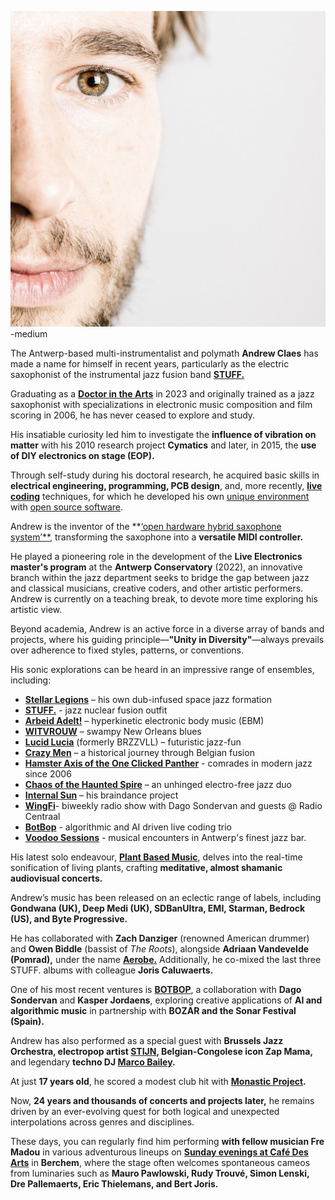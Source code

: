 



![AndrewClaes](../images/AndrewClaes1.jpg)-medium




The Antwerp-based multi-instrumentalist and polymath **Andrew Claes** has made a name for himself in recent years, particularly as the electric saxophonist of the instrumental jazz fusion band **[STUFF.](music-stuff.md)**

Graduating as a **[Doctor in the Arts](projects-jazzhands.md)** in 2023 and originally trained as a jazz saxophonist with specializations in electronic music composition and film scoring in 2006, he has never ceased to explore and study.

His insatiable curiosity led him to investigate the **influence of vibration on matter** with his 2010 research project **Cymatics** and later, in 2015, the **use of DIY electronics on stage (EOP).**

Through self-study during his doctoral research, he acquired basic skills in **electrical engineering, programming, PCB design**, and, more recently, **[live coding](music-livecoding)** techniques, for which he developed his own [unique environment](software-livecoding.md) with [open source software](https://www.bespokesynth.com).

Andrew is the inventor of the **[‘open hardware hybrid saxophone system’**](projects-hybridsax), transforming the saxophone into a **versatile MIDI controller.**

He played a pioneering role in the development of the **Live Electronics master's program** at the **Antwerp Conservatory** (2022), an innovative branch within the jazz department seeks to bridge the gap between jazz and classical musicians, creative coders, and other artistic performers. 
Andrew is currently on a teaching break, to devote more time exploring his artistic view. 

Beyond academia, Andrew is an active force in a diverse array of bands and projects, where his guiding principle—**"Unity in Diversity"**—always prevails over adherence to fixed styles, patterns, or conventions.

His sonic explorations can be heard in an impressive range of ensembles, including:

- **[Stellar Legions](music-stellarlegions.md)** – his own dub-infused space jazz formation
- **[STUFF.](music-stuff.md)** - jazz nuclear fusion outfit
- **[Arbeid Adelt!](music-arbeidadelt.md)** – hyperkinetic electronic body music (EBM)
- **[WITVROUW](music-witvrouw.md)** – swampy New Orleans blues
- **[Lucid Lucia](music-lucidlucia.md)** (formerly BRZZVLL) – futuristic jazz-fun
- **[Crazy Men](music-crazymen.md)** – a historical journey through Belgian fusion
- **[Hamster Axis of the One Clicked Panther](music-hamsteraxis.md)** - comrades in modern jazz since 2006
- **[Chaos of the Haunted Spire](music-chaos.md)** – an unhinged electro-free jazz duo
- **[Internal Sun](music-internalsun.md)** – his braindance project
- **[WingFi](music-wingfi.md)**- biweekly radio show with Dago Sondervan and guests @ Radio Centraal
- **[BotBop](music-botbop.md)** - algorithmic and AI driven live coding trio
- **[Voodoo Sessions](music-voodoo.md)** - musical encounters in Antwerp's finest jazz bar.

His latest solo endeavour, **[Plant Based Music](music-pbm.md)**, delves into the real-time sonification of living plants, crafting **meditative, almost shamanic audiovisual concerts.**

Andrew’s music has been released on an eclectic range of labels, including **Gondwana (UK), Deep Medi (UK), SDBanUltra, EMI, Starman, Bedrock (US), and Byte Progressive.**

He has collaborated with **Zach Danziger** (renowned American drummer) and **Owen Biddle** (bassist of _The Roots_), alongside **Adriaan Vandevelde (Pomrad),** under the name **[Aerobe.](music-aerobe.md)** Additionally, he co-mixed the last three STUFF. albums with colleague **Joris Caluwaerts.**

One of his most recent ventures is **[BOTBOP](music-botbop.md)**, a collaboration with **Dago Sondervan** and **Kasper Jordaens**, exploring creative applications of **AI and algorithmic music** in partnership with **BOZAR and the Sonar Festival (Spain).**

Andrew has also performed as a special guest with **Brussels Jazz Orchestra, electropop artist [STIJN](music-stijn.md), Belgian-Congolese icon Zap Mama,** and legendary **techno DJ [Marco Bailey](music-marcobailey.md).**

At just **17 years old**, he scored a modest club hit with **[Monastic Project](music-monasticproject.md).**

Now, **24 years and thousands of concerts and projects later,** he remains driven by an ever-evolving quest for both logical and unexpected interpolations across genres and disciplines.

These days, you can regularly find him performing **with fellow musician Fre Madou** in various adventurous lineups on **[Sunday evenings at Café Des Arts](music-voodoo.md)** in **Berchem**, where the stage often welcomes spontaneous cameos from luminaries such as **Mauro Pawlowski, Rudy Trouvé, Simon Lenski, Dre Pallemaerts, Eric Thielemans, and Bert Joris.**

